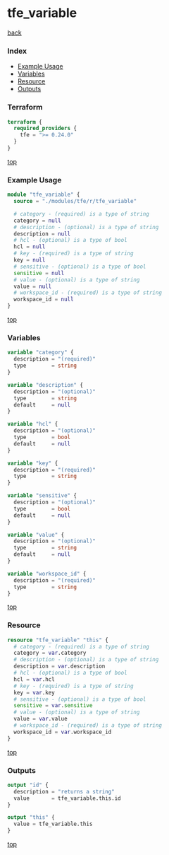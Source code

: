 # tfe_variable

[back](../tfe.md)

### Index

- [Example Usage](#example-usage)
- [Variables](#variables)
- [Resource](#resource)
- [Outputs](#outputs)

### Terraform

```terraform
terraform {
  required_providers {
    tfe = ">= 0.24.0"
  }
}
```

[top](#index)

### Example Usage

```terraform
module "tfe_variable" {
  source = "./modules/tfe/r/tfe_variable"

  # category - (required) is a type of string
  category = null
  # description - (optional) is a type of string
  description = null
  # hcl - (optional) is a type of bool
  hcl = null
  # key - (required) is a type of string
  key = null
  # sensitive - (optional) is a type of bool
  sensitive = null
  # value - (optional) is a type of string
  value = null
  # workspace_id - (required) is a type of string
  workspace_id = null
}
```

[top](#index)

### Variables

```terraform
variable "category" {
  description = "(required)"
  type        = string
}

variable "description" {
  description = "(optional)"
  type        = string
  default     = null
}

variable "hcl" {
  description = "(optional)"
  type        = bool
  default     = null
}

variable "key" {
  description = "(required)"
  type        = string
}

variable "sensitive" {
  description = "(optional)"
  type        = bool
  default     = null
}

variable "value" {
  description = "(optional)"
  type        = string
  default     = null
}

variable "workspace_id" {
  description = "(required)"
  type        = string
}
```

[top](#index)

### Resource

```terraform
resource "tfe_variable" "this" {
  # category - (required) is a type of string
  category = var.category
  # description - (optional) is a type of string
  description = var.description
  # hcl - (optional) is a type of bool
  hcl = var.hcl
  # key - (required) is a type of string
  key = var.key
  # sensitive - (optional) is a type of bool
  sensitive = var.sensitive
  # value - (optional) is a type of string
  value = var.value
  # workspace_id - (required) is a type of string
  workspace_id = var.workspace_id
}
```

[top](#index)

### Outputs

```terraform
output "id" {
  description = "returns a string"
  value       = tfe_variable.this.id
}

output "this" {
  value = tfe_variable.this
}
```

[top](#index)
